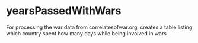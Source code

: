 # yearsPassedWithWars
For processing the war data from correlatesofwar.org, creates a table listing which country spent how many days while being involved in wars

